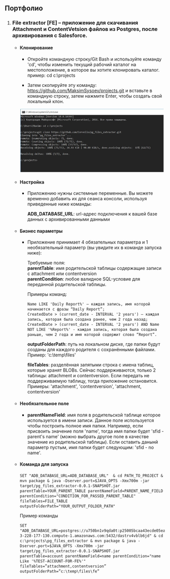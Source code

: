 ## Портфолио 
1. ### File extractor [FE] – приложение для скачивания Attachment и ContentVetsion файлов из Postgres, после архивирования с Salesforce.  
    * #### Клонирование
    
      - Откройте командную строку/Git Bash и используйте команду 'cd', чтобы изменить текущий рабочий каталог на местоположение, в которое вы хотите клонировать каталог.
пример: cd c:\projects  

      - Затем скопируйте эту команду: https://github.com/MaksimSysoev/projects.git и вставьте в командную строку, затем нажмите Enter, чтобы создать свой локальный клон.


      ![Командная строка](images/cmd.jpg)
      
    * #### Настройка  
      - Приложению нужны системные переменные. Вы можете временно добавить их для сеанса консоли, используя приведенные ниже команды:
      
         **ADB_DATABASE_URL**: url-адрес подключения к вашей базе данных с архивированными данными
         
    * #### Бизнес параметры
      - Приложение принимает 4 обязательных параметра и 1 необязательный параметр (вы увидите их в команде запуска ниже):
         
         Требуемые поля:  
            **parentTable**: имя родительской таблицы содержащие записи с attachment или contentversion  
            **parentCondition**: любое валидное SQL-условие для переданной родительской таблицы.  
			
		Примеры команд:  
			
		```
		Name LIKE 'Daily Report%' – каждая запись, имя которой начинается с фразы “Daily Report”; 
		CreatedDate > (current_date - INTERVAL '2 years') – каждая запись, которая была создана ранее, чем 2 года назад; 
		CreatedDate > (current_date - INTERVAL '2 years') AND Name NOT LIKE '%Report%' - каждая запись, которая была создана раньше, чем 2 года и имя которой содержит слово “Report”.  
 		```  
 
		**outputFolderPath**: путь на локальном диске, где папки будут созданы для каждого родителя с сохранёнными файлами.  
			Пример: 'c:\temp\files'
			
		**fileTables**: разделённая запятыми строка с имена таблиц, которые хранят BLOBs. Сейчас поддерживаются, только 2 таблицы: attachment и contentversion. Если передать не поддерживаемую таблицу, тогда приложение остановится. 
			Примеры:  'attachment',  'contentversion', 'attachment, contentversion'
			
    * #### Необязательное поле  
     	- **parentNameField**: имя поля в родительской таблице которое используется в имени записи. Данное поле используется чтобы построить полное имя папки. 
Например, если присвоить значение поля 'name', тогда имя папки будет 'sfid - parent's name' (можно выбрать другое поле в качестве значение из родительской таблицы). Если оставить данынй параметр пустым, имя папки будет следующим: 'sfid - no name'.

    * #### Команда для запуска  
    
		```
		SET "ADB_DATABASE_URL=ADB_DATABASE_URL"  & cd PATH_TO_PROJECT & mvn package & java -Dserver.port=$JAVA_OPTS -Xmx700m -jar target/pg_files_extractor-0.0.1-SNAPSHOT.jar parentTable=YOUR_PARENT_TABLE parentNameField=PARENT_NAME_FIELD parentCondition="CONDITION_FOR_PASSED_PARENT_TABLE" fileTables=FILE_TABLE outputFolderPath="YOUR_OUTPUT_FOLDER_PATH"
 		```   
		
		Пример команды  
		
		```
		SET "ADB_DATABASE_URL=postgres://u750bn1v9qda0t:p25005bcaa43ecde05eae8cbfe0a8f7ea6358f1c50ace30251b126501c04ce1c8@ec2-3-228-177-130.compute-1.amazonaws.com:5432/dastrv4vblb6jd" & cd c:\projects\pg_files_extractor & mvn package & java -Dserver.port=$JAVA_OPTS -Xmx700m -jar target/pg_files_extractor-0.0.1-SNAPSHOT.jar parentTable=account parentNameField=name parentCondition="name Like '%TEST-ACCOUNT-FOR-FE%'" fileTables=”attachment,contentversion” outputFolderPath=”c:\temp\files\fe”
		```  		
		
    
		